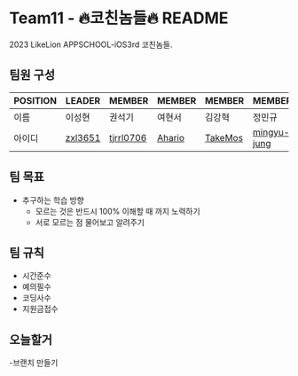 # Team11 - 🔥코친놈들🔥 README

2023 LikeLion APPSCHOOL-iOS3rd 코친놈들.

## 팀원 구성

|POSITION|LEADER|MEMBER|MEMBER|MEMBER|MEMBER|
|---|------|---|---|---|---|
|이름|이성현|권석기|여현서|김강혁|정민규|
|아이디|[zxl3651](https://github.com/zxl3651)|[tjrrl0706](https://github.com/tjrrl0706)|[Ahario](https://github.com/Ahario)|[TakeMos](https://github.com/TakeMos)|[mingyu-jung](https://github.com/mingyu-Jung)|


## 팀 목표
* 추구하는 학습 방향
  * 모르는 것은 반드시 100% 이해할 때 까지 노력하기
  * 서로 모르는 점 물어보고 알려주기
 
## 팀 규칙
* 시간준수
* 예의필수
* 코딩사수
* 지원금접수

## 오늘할거
 -브랜치 만들기
